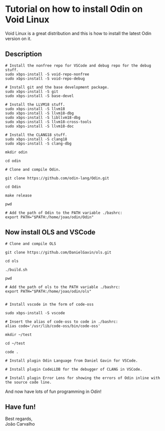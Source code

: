 # Tutorial on how to install Odin on Void Linux
Void Linux is a great distribution and this is how to install the latest Odin version on it.

## Description

```
# Install the nonfree repo for VSCode and debug repo for the debug stuff. 
sudo xbps-install -S void-repo-nonfree
sudo xbps-install -S void-repo-debug

# Install git and the base development package.
sudo xbps-install -S git
sudo xbps-install -S base-devel

# Install the LLVM18 stuff.
sudo xbps-install -S llvm18
sudo xbps-install -S llvm18-dbg
sudo xbps-install -S libllvm18-dbg
sudo xbps-install -S llvm18-cross-tools
sudo xbps-install -S llvm18-doc

# Install the CLANG18 stuff.
sudo xbps-install -S clang18
sudo xbps-install -S clang-dbg

mkdir odin

cd odin

# Clone and compile Odin.

git clone https://github.com/odin-lang/Odin.git

cd Odin

make release

pwd

# Add the path of Odin to the PATH variable ./bashrc:
export PATH="$PATH:/home/joao/odin/Odin"

```

## Now install OLS and VSCode


```
# Clone and compile OLS

git clone https://github.com/DanielGavin/ols.git

cd ols

./build.sh

pwd

# Add the path of ols to the PATH variable ./bashrc:
export PATH="$PATH:/home/joao/odin/ols"


# Install vscode in the form of code-oss 

sudo xbps-install -S vscode

# Insert the alias of code-oss to code in ./bashrc:
alias code='/usr/lib/code-oss/bin/code-oss'

mkdir ~/test

cd ~/test

code .

# Install plugin Odin Language from Daniel Gavin for VSCode.

# Install plugin CodeLLDB for the debugger of CLANG in VSCode.

# Install plugin Error Lens for showing the errors of Odin inline with the source code line.

```

And now have lots of fun programming in Odin!

## Have fun!
Best regards, <br>
João Carvalho
